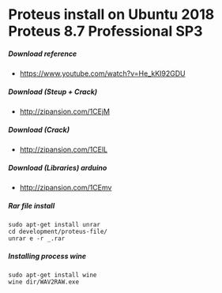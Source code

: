 # Proteus install on Ubuntu 2018 Proteus 8.7 Professional SP3
##### Download reference
- https://www.youtube.com/watch?v=He_kKI92GDU
##### Download (Steup + Crack) 
- http://zipansion.com/1CEjM
##### Download (Crack)  
- http://zipansion.com/1CElL
##### Download (Libraries)  arduino
- http://zipansion.com/1CEmv
##### Rar file install
    sudo apt-get install unrar
    cd development/proteus-file/
    unrar e -r _.rar
    
##### Installing process wine
    sudo apt-get install wine
    wine dir/WAV2RAW.exe
